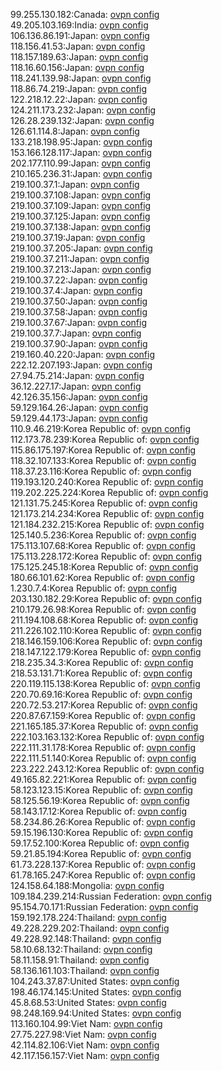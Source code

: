 99.255.130.182:Canada: [ovpn config](vpn/99_255_130_182.ovpn)  
49.205.103.169:India: [ovpn config](vpn/49_205_103_169.ovpn)  
106.136.86.191:Japan: [ovpn config](vpn/106_136_86_191.ovpn)  
118.156.41.53:Japan: [ovpn config](vpn/118_156_41_53.ovpn)  
118.157.189.63:Japan: [ovpn config](vpn/118_157_189_63.ovpn)  
118.16.60.156:Japan: [ovpn config](vpn/118_16_60_156.ovpn)  
118.241.139.98:Japan: [ovpn config](vpn/118_241_139_98.ovpn)  
118.86.74.219:Japan: [ovpn config](vpn/118_86_74_219.ovpn)  
122.218.12.22:Japan: [ovpn config](vpn/122_218_12_22.ovpn)  
124.211.173.232:Japan: [ovpn config](vpn/124_211_173_232.ovpn)  
126.28.239.132:Japan: [ovpn config](vpn/126_28_239_132.ovpn)  
126.61.114.8:Japan: [ovpn config](vpn/126_61_114_8.ovpn)  
133.218.198.95:Japan: [ovpn config](vpn/133_218_198_95.ovpn)  
153.166.128.117:Japan: [ovpn config](vpn/153_166_128_117.ovpn)  
202.177.110.99:Japan: [ovpn config](vpn/202_177_110_99.ovpn)  
210.165.236.31:Japan: [ovpn config](vpn/210_165_236_31.ovpn)  
219.100.37.1:Japan: [ovpn config](vpn/219_100_37_1.ovpn)  
219.100.37.108:Japan: [ovpn config](vpn/219_100_37_108.ovpn)  
219.100.37.109:Japan: [ovpn config](vpn/219_100_37_109.ovpn)  
219.100.37.125:Japan: [ovpn config](vpn/219_100_37_125.ovpn)  
219.100.37.138:Japan: [ovpn config](vpn/219_100_37_138.ovpn)  
219.100.37.19:Japan: [ovpn config](vpn/219_100_37_19.ovpn)  
219.100.37.205:Japan: [ovpn config](vpn/219_100_37_205.ovpn)  
219.100.37.211:Japan: [ovpn config](vpn/219_100_37_211.ovpn)  
219.100.37.213:Japan: [ovpn config](vpn/219_100_37_213.ovpn)  
219.100.37.22:Japan: [ovpn config](vpn/219_100_37_22.ovpn)  
219.100.37.4:Japan: [ovpn config](vpn/219_100_37_4.ovpn)  
219.100.37.50:Japan: [ovpn config](vpn/219_100_37_50.ovpn)  
219.100.37.58:Japan: [ovpn config](vpn/219_100_37_58.ovpn)  
219.100.37.67:Japan: [ovpn config](vpn/219_100_37_67.ovpn)  
219.100.37.7:Japan: [ovpn config](vpn/219_100_37_7.ovpn)  
219.100.37.90:Japan: [ovpn config](vpn/219_100_37_90.ovpn)  
219.160.40.220:Japan: [ovpn config](vpn/219_160_40_220.ovpn)  
222.12.207.193:Japan: [ovpn config](vpn/222_12_207_193.ovpn)  
27.94.75.214:Japan: [ovpn config](vpn/27_94_75_214.ovpn)  
36.12.227.17:Japan: [ovpn config](vpn/36_12_227_17.ovpn)  
42.126.35.156:Japan: [ovpn config](vpn/42_126_35_156.ovpn)  
59.129.164.26:Japan: [ovpn config](vpn/59_129_164_26.ovpn)  
59.129.44.173:Japan: [ovpn config](vpn/59_129_44_173.ovpn)  
110.9.46.219:Korea Republic of: [ovpn config](vpn/110_9_46_219.ovpn)  
112.173.78.239:Korea Republic of: [ovpn config](vpn/112_173_78_239.ovpn)  
115.86.175.197:Korea Republic of: [ovpn config](vpn/115_86_175_197.ovpn)  
118.32.107.133:Korea Republic of: [ovpn config](vpn/118_32_107_133.ovpn)  
118.37.23.116:Korea Republic of: [ovpn config](vpn/118_37_23_116.ovpn)  
119.193.120.240:Korea Republic of: [ovpn config](vpn/119_193_120_240.ovpn)  
119.202.225.224:Korea Republic of: [ovpn config](vpn/119_202_225_224.ovpn)  
121.131.75.245:Korea Republic of: [ovpn config](vpn/121_131_75_245.ovpn)  
121.173.214.234:Korea Republic of: [ovpn config](vpn/121_173_214_234.ovpn)  
121.184.232.215:Korea Republic of: [ovpn config](vpn/121_184_232_215.ovpn)  
125.140.5.236:Korea Republic of: [ovpn config](vpn/125_140_5_236.ovpn)  
175.113.107.68:Korea Republic of: [ovpn config](vpn/175_113_107_68.ovpn)  
175.113.228.172:Korea Republic of: [ovpn config](vpn/175_113_228_172.ovpn)  
175.125.245.18:Korea Republic of: [ovpn config](vpn/175_125_245_18.ovpn)  
180.66.101.62:Korea Republic of: [ovpn config](vpn/180_66_101_62.ovpn)  
1.230.7.4:Korea Republic of: [ovpn config](vpn/1_230_7_4.ovpn)  
203.130.182.29:Korea Republic of: [ovpn config](vpn/203_130_182_29.ovpn)  
210.179.26.98:Korea Republic of: [ovpn config](vpn/210_179_26_98.ovpn)  
211.194.108.68:Korea Republic of: [ovpn config](vpn/211_194_108_68.ovpn)  
211.226.102.110:Korea Republic of: [ovpn config](vpn/211_226_102_110.ovpn)  
218.146.159.106:Korea Republic of: [ovpn config](vpn/218_146_159_106.ovpn)  
218.147.122.179:Korea Republic of: [ovpn config](vpn/218_147_122_179.ovpn)  
218.235.34.3:Korea Republic of: [ovpn config](vpn/218_235_34_3.ovpn)  
218.53.131.71:Korea Republic of: [ovpn config](vpn/218_53_131_71.ovpn)  
220.119.115.138:Korea Republic of: [ovpn config](vpn/220_119_115_138.ovpn)  
220.70.69.16:Korea Republic of: [ovpn config](vpn/220_70_69_16.ovpn)  
220.72.53.217:Korea Republic of: [ovpn config](vpn/220_72_53_217.ovpn)  
220.87.67.159:Korea Republic of: [ovpn config](vpn/220_87_67_159.ovpn)  
221.165.185.37:Korea Republic of: [ovpn config](vpn/221_165_185_37.ovpn)  
222.103.163.132:Korea Republic of: [ovpn config](vpn/222_103_163_132.ovpn)  
222.111.31.178:Korea Republic of: [ovpn config](vpn/222_111_31_178.ovpn)  
222.111.51.140:Korea Republic of: [ovpn config](vpn/222_111_51_140.ovpn)  
223.222.243.12:Korea Republic of: [ovpn config](vpn/223_222_243_12.ovpn)  
49.165.82.221:Korea Republic of: [ovpn config](vpn/49_165_82_221.ovpn)  
58.123.123.15:Korea Republic of: [ovpn config](vpn/58_123_123_15.ovpn)  
58.125.56.19:Korea Republic of: [ovpn config](vpn/58_125_56_19.ovpn)  
58.143.17.12:Korea Republic of: [ovpn config](vpn/58_143_17_12.ovpn)  
58.234.86.26:Korea Republic of: [ovpn config](vpn/58_234_86_26.ovpn)  
59.15.196.130:Korea Republic of: [ovpn config](vpn/59_15_196_130.ovpn)  
59.17.52.100:Korea Republic of: [ovpn config](vpn/59_17_52_100.ovpn)  
59.21.85.194:Korea Republic of: [ovpn config](vpn/59_21_85_194.ovpn)  
61.73.228.137:Korea Republic of: [ovpn config](vpn/61_73_228_137.ovpn)  
61.78.165.247:Korea Republic of: [ovpn config](vpn/61_78_165_247.ovpn)  
124.158.64.188:Mongolia: [ovpn config](vpn/124_158_64_188.ovpn)  
109.184.239.214:Russian Federation: [ovpn config](vpn/109_184_239_214.ovpn)  
95.154.70.171:Russian Federation: [ovpn config](vpn/95_154_70_171.ovpn)  
159.192.178.224:Thailand: [ovpn config](vpn/159_192_178_224.ovpn)  
49.228.229.202:Thailand: [ovpn config](vpn/49_228_229_202.ovpn)  
49.228.92.148:Thailand: [ovpn config](vpn/49_228_92_148.ovpn)  
58.10.68.132:Thailand: [ovpn config](vpn/58_10_68_132.ovpn)  
58.11.158.91:Thailand: [ovpn config](vpn/58_11_158_91.ovpn)  
58.136.161.103:Thailand: [ovpn config](vpn/58_136_161_103.ovpn)  
104.243.37.87:United States: [ovpn config](vpn/104_243_37_87.ovpn)  
198.46.174.145:United States: [ovpn config](vpn/198_46_174_145.ovpn)  
45.8.68.53:United States: [ovpn config](vpn/45_8_68_53.ovpn)  
98.248.169.94:United States: [ovpn config](vpn/98_248_169_94.ovpn)  
113.160.104.99:Viet Nam: [ovpn config](vpn/113_160_104_99.ovpn)  
27.75.227.98:Viet Nam: [ovpn config](vpn/27_75_227_98.ovpn)  
42.114.82.106:Viet Nam: [ovpn config](vpn/42_114_82_106.ovpn)  
42.117.156.157:Viet Nam: [ovpn config](vpn/42_117_156_157.ovpn)  
